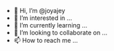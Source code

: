 - 👋 Hi, I’m @joyajey
- 👀 I’m interested in ...
- 🌱 I’m currently learning ...
- 💞️ I’m looking to collaborate on ...
- 📫 How to reach me ...

<!---
joyajey/joyajey is a ✨ special ✨ repository because its `README.md` (this file) appears on your GitHub profile.
You can click the Preview link to take a look at your changes.
--->
